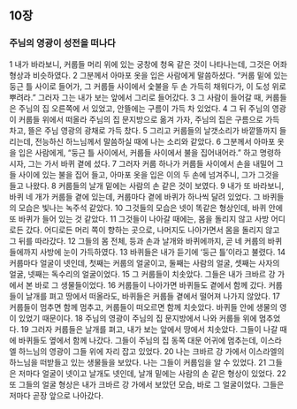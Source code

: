 ## 10장
### 주님의 영광이 성전을 떠나다
1 내가 바라보니, 커룹들 머리 위에 있는 궁창에 청옥 같은 것이 나타나는데, 그것은 어좌 형상과 비슷하였다.
2 그분께서 아마포 옷을 입은 사람에게 말씀하셨다. “커룹 밑에 있는 둥근 틀 사이로 들어가, 그 커룹들 사이에서 숯불을 두 손 가득히 채워다가, 이 도성 위로 뿌려라.” 그러자 그는 내가 보는 앞에서 그리로 들어갔다.
3 그 사람이 들어갈 때, 커룹들은 주님의 집 오른쪽에 서 있었고, 안뜰에는 구름이 가득 차 있었다.
4 그 뒤 주님의 영광이 커룹들 위에서 떠올라 주님의 집 문지방으로 옮겨 가자, 주님의 집은 구름으로 가득 차고, 뜰은 주님 영광의 광채로 가득 찼다.
5 그리고 커룹들의 날갯소리가 바깥뜰까지 들리는데, 전능하신 하느님께서 말씀하실 때에 나는 소리와 같았다.
6 그분께서 아마포 옷을 입은 사람에게, “둥근 틀 사이에서, 커룹들 사이에서 불을 집어내어라.” 하고 명령하시자, 그는 가서 바퀴 곁에 섰다.
7 그러자 커룹 하나가 커룹들 사이에서 손을 내밀어 그들 사이에 있는 불을 집어 들고, 아마포 옷을 입은 이의 두 손에 넘겨주니, 그가 그것을 들고 나왔다.
8 커룹들의 날개 밑에는 사람의 손 같은 것이 보였다.
9 내가 또 바라보니, 바퀴 네 개가 커룹들 곁에 있는데, 커룹마다 곁에 바퀴가 하나씩 달려 있었다. 그 바퀴들의 모습은 빛나는 녹주석 같았다.
10 그것들의 모습은 넷이 똑같은 형상인데, 바퀴 안에 또 바퀴가 들어 있는 것 같았다.
11 그것들이 나아갈 때에는, 몸을 돌리지 않고 사방 어디로든 갔다. 어디로든 머리 쪽이 향하는 곳으로, 나머지도 나아가면서 몸을 돌리지 않고 그 뒤를 따라갔다.
12 그들의 몸 전체, 등과 손과 날개와 바퀴에까지, 곧 네 커룹의 바퀴들에까지 사방에 눈이 가득하였다.
13 바퀴들은 내가 듣기에 ‘둥근 틀’이라고 불렸다.
14 커룹마다 얼굴이 넷인데, 첫째는 커룹의 얼굴이고, 둘째는 사람의 얼굴, 셋째는 사자의 얼굴, 넷째는 독수리의 얼굴이었다.
15 그 커룹들이 치솟았다. 그들은 내가 크바르 강 가에서 본 바로 그 생물들이었다.
16 커룹들이 나아가면 바퀴들도 곁에서 함께 갔다. 커룹들이 날개를 펴고 땅에서 떠올라도, 바퀴들은 커룹들 곁에서 떨어져 나가지 않았다.
17 커룹들이 멈추면 함께 멈추고, 커룹들이 떠오르면 함께 치솟았다. 바퀴들 안에 생물의 영이 있었기 때문이다.
18 주님의 영광이 주님의 집 문지방에서 나와 커룹들 위에 멈추었다.
19 그러자 커룹들은 날개를 펴고, 내가 보는 앞에서 땅에서 치솟았다. 그들이 나갈 때에 바퀴들도 옆에서 함께 나갔다. 그들이 주님의 집 동쪽 대문 어귀에 멈추는데, 이스라엘 하느님의 영광이 그들 위에 자리 잡고 있었다.
20 나는 크바르 강 가에서 이스라엘의 하느님을 떠받들고 있는 생물들을 보았다. 나는 그들이 커룹임을 알 수 있었다.
21 그들은 저마다 얼굴이 넷이고 날개도 넷인데, 날개 밑에는 사람의 손 같은 형상이 있었다.
22 또 그들의 얼굴 형상은 내가 크바르 강 가에서 보았던 모습, 바로 그 얼굴이었다. 그들은 저마다 곧장 앞으로 나아갔다.
